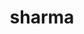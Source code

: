 ---
layout: doctor
profilePic : undefined
title: sharma
specialties: psychiatrist
description: Dr. Barqul Afaq is a dedicated psychiatrist with 5 years of experience, specializing in general psychiatry. His broad knowledge and expertise make him well-equipped to diagnose and treat a wide range of mental health conditions, ensuring comprehensive care for his patients.
yearsOfExp: 5
location: Srinagar
contact: 1234567890
hospitalName: Modern hospitals
avl_days: null
_id: 66910dc4383d824fc7b268f5
---
